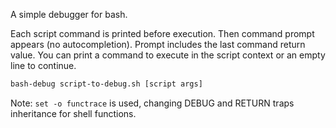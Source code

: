 A simple debugger for bash.

Each script command is printed before execution. Then command prompt appears (no autocompletion). Prompt includes the last command return value. You can print a command to execute in the script context or an empty line to continue.

```bash
bash-debug script-to-debug.sh [script args]
```

Note: `set -o functrace` is used, changing DEBUG and RETURN traps inheritance for shell functions.
